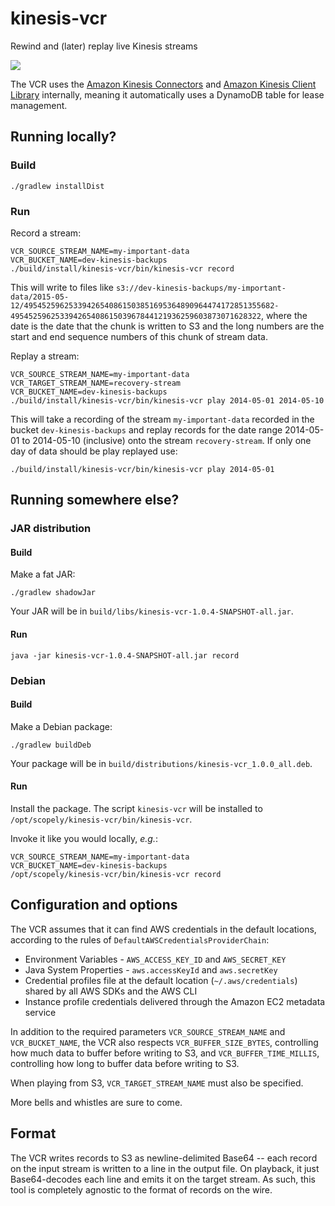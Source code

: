 # kinesis-vcr
Rewind and (later) replay live Kinesis streams

![](https://38.media.tumblr.com/9a99c0a5241819a17ed1ab4c3440f755/tumblr_n11yb6eXru1toe3mso1_400.gif)

The VCR uses the [Amazon Kinesis Connectors](https://github.com/awslabs/amazon-kinesis-connectors) and [Amazon Kinesis Client Library](https://github.com/awslabs/amazon-kinesis-client) internally, meaning it automatically uses a DynamoDB table for lease management.

## Running locally?

### Build
```
./gradlew installDist
```

### Run

Record a stream:
```
VCR_SOURCE_STREAM_NAME=my-important-data 
VCR_BUCKET_NAME=dev-kinesis-backups 
./build/install/kinesis-vcr/bin/kinesis-vcr record
```

This will write to files like `s3://dev-kinesis-backups/my-important-data/2015-05-12/49545259625339426540861503851695364890964474172851355682-49545259625339426540861503967844121936259603873071628322`, where the date is the date that the chunk is written to S3 and the long numbers are the start and end sequence numbers of this chunk of stream data.

Replay a stream:
```
VCR_SOURCE_STREAM_NAME=my-important-data
VCR_TARGET_STREAM_NAME=recovery-stream
VCR_BUCKET_NAME=dev-kinesis-backups 
./build/install/kinesis-vcr/bin/kinesis-vcr play 2014-05-01 2014-05-10
```

This will take a recording of the stream `my-important-data` recorded in the bucket `dev-kinesis-backups` and replay
records for the date range 2014-05-01 to 2014-05-10 (inclusive) onto the stream `recovery-stream`. If only one day
of data should be play replayed use:

```
./build/install/kinesis-vcr/bin/kinesis-vcr play 2014-05-01
```

## Running somewhere else?

### JAR distribution

#### Build
Make a fat JAR:
```
./gradlew shadowJar
```
Your JAR will be in `build/libs/kinesis-vcr-1.0.4-SNAPSHOT-all.jar`.

#### Run
```
java -jar kinesis-vcr-1.0.4-SNAPSHOT-all.jar record
```

### Debian

#### Build
Make a Debian package:
```
./gradlew buildDeb
```

Your package will be in `build/distributions/kinesis-vcr_1.0.0_all.deb`.

#### Run
Install the package. The script `kinesis-vcr` will be installed to `/opt/scopely/kinesis-vcr/bin/kinesis-vcr`.

Invoke it like you would locally, _e.g._:

```
VCR_SOURCE_STREAM_NAME=my-important-data 
VCR_BUCKET_NAME=dev-kinesis-backups 
/opt/scopely/kinesis-vcr/bin/kinesis-vcr record
```

## Configuration and options

The VCR assumes that it can find AWS credentials in the default locations, according to the rules of `DefaultAWSCredentialsProviderChain`:
 
* Environment Variables - `AWS_ACCESS_KEY_ID` and `AWS_SECRET_KEY`
* Java System Properties - `aws.accessKeyId` and `aws.secretKey`
* Credential profiles file at the default location (`~/.aws/credentials`) shared by all AWS SDKs and the AWS CLI
* Instance profile credentials delivered through the Amazon EC2 metadata service

In addition to the required parameters `VCR_SOURCE_STREAM_NAME` and `VCR_BUCKET_NAME`, the VCR also respects `VCR_BUFFER_SIZE_BYTES`, controlling how much data to buffer before writing to S3, and `VCR_BUFFER_TIME_MILLIS`, controlling how long to buffer data before writing to S3.

When playing from S3, `VCR_TARGET_STREAM_NAME` must also be specified.

More bells and whistles are sure to come.

## Format

The VCR writes records to S3 as newline-delimited Base64 -- each record on the input stream is written to a line in the
output file. On playback, it just Base64-decodes each line and emits it on the target stream. As such, this tool is
completely agnostic to the format of records on the wire.
